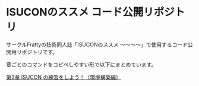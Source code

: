 # ISUCONのススメ コード公開リポジトリ
サークルFrattyの技術同人誌「ISUCONのススメ ～～～～」で使用するコード公開用リポジトリです。

章ごとのコマンドをコピペしやすい形で以下にまとめています。

[第3章 ISUCON の練習をしよう！（環境構築編）](ch03.md)




